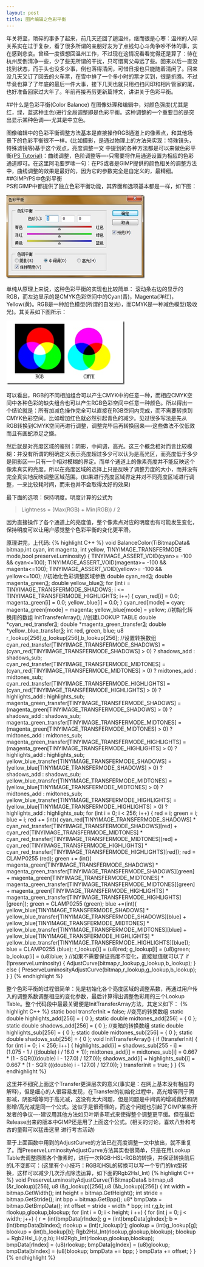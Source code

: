 ```yaml
---
layout: post
title: 图片编辑之色彩平衡
---
```

年关将至，琐碎的事多了起来，前几天还回了趟温州，继而很是心寒：温州的人际关系实在过于复杂，看了很多所谓的亲朋好友为了点钱勾心斗角争吵不休的事，实在感到悲哀。曾经一度很想回温州工作，不过现在这情况看看觉得还是算了：待在杭州反倒清净一些，少了些无所谓的干扰，只可惜离父母远了些。回来以后一直没找到状态，而手头也没多少事，倒也落得清闲，可惜日报也只能随着清闲了。回来没几天又订了回去的火车票，在雪中排了一个多小时的票才买到，很是折腾。不过毕竟也算了了年底的最后一件大事，接下几天也就只用扫扫闪印和相片管家的尾，也好准备回家过大年了。年前再接再厉更新篇博文，讲讲关于色彩平衡。

##什么是色彩平衡(Color Balance)
在图像处理和编辑中，对颜色强度(尤其是红，绿，蓝这种主色)进行全局调整即是色彩平衡。这种调整的一个重要目的是突出显示某种色调—-尤其是中立色。

图像编辑中的色彩平衡调整方法基本是直接操作RGB通道上的像素点，和其他场景下的色彩平衡很不一样。(比如摄影，是通过物理上的方法来实现：特殊镜头，特殊滤镜等)基于这个观点，亮度调整一文 中提到的各种方法都是可以来做色彩平衡[(PS Tutorial)][1]：曲线调整，色阶调整等—-只需要将作用通道设置为相应的色彩通道即可。在这里阿毛要罗嗦一句：在PS或者是GIMP提供的颜色相关的调整方法中，曲线调整的效果是最好的，因为它的参数完全是自定义的，最精细。
##GIMP/PS中色彩平衡    
PS和GIMP中都提供了独立色彩平衡功能，其界面和选项基本都是一样，如下图：
    
![此处输入图片的描述][2]

单纯从原理上来说，这种色彩平衡的实现也比较简单：
滚动条右边的显示的RGB，而左边显示的是CMYK色彩空间中的Cyan(青)，Magenta(洋红)，Yellow(黄)。RGB是一种加色模型(所谓的自发光)，而CMYK是一种减色模型(吸收光)。其关系如下图所示：

![此处输入图片的描述][3]

可以看出，RGB的不同相加组合可以产生CMYK中的任意一种，而相应CMYK空间中各种色彩的缺失组合也可以产生RGB色彩空间中任意一种颜色。所以得出一个结论就是：所有加减色操作完全可以直接在RGB空间内完成，而不需要转换到CMYK色彩空间。比如增加红色就必然引起青色的减少。见过很多写法是先从RGB转换到CMYK空间再进行调整，调整完毕后再转换回来—-这些做法不仅低效而且有画蛇添足之嫌。

然后就是对亮度区域的鉴别：阴影，中间调，高光。这三个概念相对而言比较模糊：并没有所谓的明确定义表示亮度超过多少可以认为是高光区，而亮度低于多少是阴影区—-只有一个相对模糊的界定。而单个通道上的像素亮度并不能反映这个像素真实的亮度。所以在亮度区域的选择上只是反映了调整力度的大小，而并没有完全真实地反映调整区域范围。(如果进行亮度区域界定并对不同亮度区域进行调整，一来比较耗时间，而来也并不会取得太好的效果)

最下面的选项：保持明度。明度计算的公式为

> Lightness = (Max(RGB) + Min(RGB)) / 2

因为直接操作了各个通道上的亮度值，整个像素点对应的明度也有可能发生变化，保持明度可以让用户感觉整个色彩平衡的变化更平滑。

原理讲完，上代码:
{% highlight C++ %}
void BalanceColor(TiBitmapData& bitmap,int cyan, int magenta, int yellow,
TINYIMAGE_TRANSFERMODE mode,bool preserveLuminosity)
{
	TINYIMAGE_ASSERT_VOID(cyan>= -100 && cyan<=100);
	TINYIMAGE_ASSERT_VOID(magenta>= -100 && magenta<=100);
	TINYIMAGE_ASSERT_VOID(yellow>= -100 && yellow<=100);
	//初始化色彩调整区域参数
	double  cyan_red[3];
	double  magenta_green[3];
	double  yellow_blue[3];
	for (int i = TINYIMAGE_TRANSFERMODE_SHADOWS; i <= TINYIMAGE_TRANSFERMODE_HIGHLIGHTS; i++)
	{
		cyan_red[i] = 0.0;
		magenta_green[i] = 0.0;
		yellow_blue[i] = 0.0;
	}
	cyan_red[mode] = cyan;
	magenta_green[mode] = magenta;
	yellow_blue[mode] = yellow;
	//初始化转换用的数组
	InitTransferArray();
	//创建LOOKUP TABLE
	double  *cyan_red_transfer[3];
	double  *magenta_green_transfer[3];
	double  *yellow_blue_transfer[3];
	int   red, green, blue;
	u8 r_lookup[256],g_lookup[256],b_lookup[256];
	//设置转换数组
	cyan_red_transfer[TINYIMAGE_TRANSFERMODE_SHADOWS] = (cyan_red[TINYIMAGE_TRANSFERMODE_SHADOWS] > 0) ? shadows_add : shadows_sub;
	cyan_red_transfer[TINYIMAGE_TRANSFERMODE_MIDTONES] = (cyan_red[TINYIMAGE_TRANSFERMODE_MIDTONES] > 0) ? midtones_add : midtones_sub;
	cyan_red_transfer[TINYIMAGE_TRANSFERMODE_HIGHLIGHTS] = (cyan_red[TINYIMAGE_TRANSFERMODE_HIGHLIGHTS] > 0) ? highlights_add : highlights_sub;
	magenta_green_transfer[TINYIMAGE_TRANSFERMODE_SHADOWS] = (magenta_green[TINYIMAGE_TRANSFERMODE_SHADOWS] > 0) ? shadows_add : shadows_sub;
	magenta_green_transfer[TINYIMAGE_TRANSFERMODE_MIDTONES] =   (magenta_green[TINYIMAGE_TRANSFERMODE_MIDTONES] > 0) ? midtones_add : midtones_sub;
	magenta_green_transfer[TINYIMAGE_TRANSFERMODE_HIGHLIGHTS] = (magenta_green[TINYIMAGE_TRANSFERMODE_HIGHLIGHTS] > 0) ? highlights_add : highlights_sub;
	yellow_blue_transfer[TINYIMAGE_TRANSFERMODE_SHADOWS] = (yellow_blue[TINYIMAGE_TRANSFERMODE_SHADOWS] > 0) ? shadows_add : shadows_sub;
	yellow_blue_transfer[TINYIMAGE_TRANSFERMODE_MIDTONES] = (yellow_blue[TINYIMAGE_TRANSFERMODE_MIDTONES] > 0) ? midtones_add : midtones_sub;
	yellow_blue_transfer[TINYIMAGE_TRANSFERMODE_HIGHLIGHTS] =   (yellow_blue[TINYIMAGE_TRANSFERMODE_HIGHLIGHTS] > 0) ? highlights_add : highlights_sub;
	for (int i = 0; i < 256; i++)
	{
		red = i;
		green = i;
		blue = i;
		red += (int)( cyan_red[TINYIMAGE_TRANSFERMODE_SHADOWS] * cyan_red_transfer[TINYIMAGE_TRANSFERMODE_SHADOWS][red]
		+ cyan_red[TINYIMAGE_TRANSFERMODE_MIDTONES] * cyan_red_transfer[TINYIMAGE_TRANSFERMODE_MIDTONES][red]
		+ cyan_red[TINYIMAGE_TRANSFERMODE_HIGHLIGHTS] * cyan_red_transfer[TINYIMAGE_TRANSFERMODE_HIGHLIGHTS][red]);
		red = CLAMP0255 (red);
		green += (int)( magenta_green[TINYIMAGE_TRANSFERMODE_SHADOWS] * magenta_green_transfer[TINYIMAGE_TRANSFERMODE_SHADOWS][green]
		+ magenta_green[TINYIMAGE_TRANSFERMODE_MIDTONES] * magenta_green_transfer[TINYIMAGE_TRANSFERMODE_MIDTONES][green]
		+ magenta_green[TINYIMAGE_TRANSFERMODE_HIGHLIGHTS] * magenta_green_transfer[TINYIMAGE_TRANSFERMODE_HIGHLIGHTS][green]);
		green = CLAMP0255 (green);
		blue +=(int)( yellow_blue[TINYIMAGE_TRANSFERMODE_SHADOWS] * yellow_blue_transfer[TINYIMAGE_TRANSFERMODE_SHADOWS][blue]
		+ yellow_blue[TINYIMAGE_TRANSFERMODE_MIDTONES] * yellow_blue_transfer[TINYIMAGE_TRANSFERMODE_MIDTONES][blue]
		+ yellow_blue[TINYIMAGE_TRANSFERMODE_HIGHLIGHTS] * yellow_blue_transfer[TINYIMAGE_TRANSFERMODE_HIGHLIGHTS][blue]);
		blue = CLAMP0255 (blue);
		r_lookup[i] = (u8)red;
		g_lookup[i] = (u8)green;
		b_lookup[i] = (u8)blue;
	}
	//如果不需要保证亮度不变化，直接赋值就可以了
	if (!preserveLuminosity)
	{
		AdjustCurve(bitmap,r_lookup,g_lookup,b_lookup);
	}
	else
	{
		PreserveLuminosityAdjustCurve(bitmap,r_lookup,g_lookup,b_lookup);
	}
}
{% endhighlight %}

整个色彩平衡的过程很简单：先是初始化各个亮度区域的调整系数，再通过用户传入的调整系数调整相应的变化参数，最后计算得出调整色彩用的三个Lookup Table。整个代码段中最最关键便是InitTransferArray方法，其定义如下：
{% highlight C++ %}
static bool transferInit = false;
//变亮的转换数组
static double  highlights_add[256] = { 0 };
static double  midtones_add[256]   = { 0 };
static double  shadows_add[256]    = { 0 };
//变暗的转换数组
static double  highlights_sub[256] = { 0 };
static double  midtones_sub[256]   = { 0 };
static double  shadows_sub[256]    = { 0 };
void InitTransferArray()
{
	if (!transferInit)
	{
		for (int i = 0; i < 256; i++)
		{
			highlights_add[i] = shadows_sub[255 - i] = (1.075 - 1 / ((double) i / 16.0 + 1));
			midtones_add[i] = midtones_sub[i] = 0.667 * (1 - SQR(((double) i - 127.0) / 127.0));
			shadows_add[i] = highlights_sub[i] = 0.667 * (1 - SQR (((double) i - 127.0) / 127.0));
		}
		transferInit = true;
	}
}
{% endhighlight %}

这里并不细究上面这个Transfer更深层次的意义(事实是：在网上基本没有相应的解释)，但是细心的人很容易发现，在Transfer的初始化过程中，高光增等同于阴影减，阴影增等同于高光减，这没有太大问题，但是问题是中间调的增减竟然和阴影增/高光减是同一个公式。这似乎是很奇怪的，而这个问题也引起了GIMP某些开发者的争议—-建议用其他方法如贝叶斯多项式来使得整个调整更平缓。但在最后Release出来的版本中GIMP还是用了上面这个公式。(相关的讨论，喜欢八卦和考古的童鞋可以猛击这里 进行考古活动)

至于上面函数中用到的AdjustCurve的方法已在亮度调整一文中放出，就不重复了。而PreserveLuminosityAdjustCurve方法其实也很简单，只是在用Lookup Table去调整原图各个像素时，进行一次RGB-HSL-RGB的转换，并保证转换前后的L不变即可：(这里有个小技巧：RGB和HSL的转换可以写一个专门的Int型转换，这样可以减少几次浮点除法运算，如下面的Rgb2Hsl_Int)
{% highlight C++ %}
void PreserveLuminosityAdjustCurve(TiBitmapData& bitmap,u8 (&r_lookup)[256],
u8 (&g_lookup)[256],u8 (&b_lookup)[256])
{
	int width    = bitmap.GetWidth();
	int height    = bitmap.GetHeight();
	int stride    = bitmap.GetStride();
	int bpp        = bitmap.GetBpp();
	u8* bmpData    = bitmap.GetBmpData();
	int offset    = stride - width * bpp;
	int r,g,b;
	int rlookup,glookup,blookup;
	for (int i = 0; i < height; i ++)
	{
		for (int j = 0; j < width; j++)
		{
			r = (int)bmpData[rIndex];
			g = (int)bmpData[gIndex];
			b = (int)bmpData[bIndex];
			rlookup = (int)r_lookup[r];
			glookup = (int)g_lookup[g];
			blookup = (int)b_lookup[b];
			Rgb2Hsl_Int(rlookup,glookup,blookup);
			blookup = Rgb2Hsl_L(r,g,b);
			Hsl2Rgb_Int(rlookup,glookup,blookup);
			bmpData[rIndex] = (u8)rlookup;
			bmpData[gIndex] = (u8)glookup;
			bmpData[bIndex] = (u8)blookup;
			bmpData += bpp;
		}
		bmpData += offset;
	}
}
{% endhighlight %}


  [1]: http://www.bairarteditions.com/pages/tutorials/photoshop/colorbalance.html
  [2]: /images/ip7.jpg
  [3]: /images/ip8.jpg
